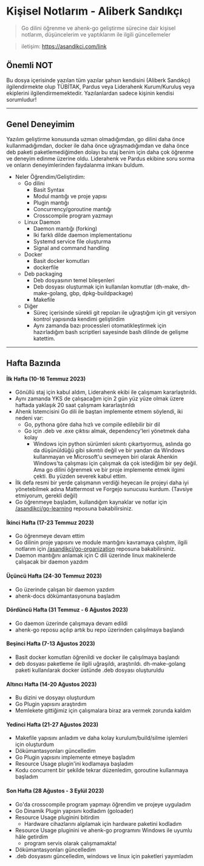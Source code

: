 # Kişisel Notlarım - Aliberk Sandıkçı
> Go dilini öğrenme ve ahenk-go geliştirme sürecine dair kişisel notlarım, düşüncelerim ve yaptıklarım ile ilgili güncellemeler

> iletişim: https://asandikci.com/link

## Önemli NOT
Bu dosya içerisinde yazılan tüm yazılar şahsın kendisini (Aliberk Sandıkçı) ilgilendirmekte olup TÜBİTAK, Pardus veya Liderahenk Kurum/Kuruluş veya ekiplerini ilgilendirmemektedir. Yazılanlardan sadece kişinin kendisi sorumludur!

---


## Genel Deneyimim
Yazılım geliştirme konusunda uzman olmadığımdan, go dilini daha önce kullanmadığımdan, docker ile daha önce uğraşmadığımdan ve daha önce deb paketi paketlemediğimden dolayı bu staj benim için daha çok öğrenme ve deneyim edinme üzerine oldu. Liderahenk ve Pardus ekibine soru sorma ve onların deneyimlerinden faydalanma imkanı buldum. 

- Neler Öğrendim/Geliştirdim:
  - Go dilini
    - Basit Syntax
    - Modul mantığı ve proje yapısı
    - Plugin mantığı
    - Concurrency/goroutine mantığı
    - Crosscompile program yazmayı
  - Linux Daemon 
    - Daemon mantığı (forking)
    - Iki farklı dilde daemon implementationu
    - Systemd service file oluşturma
    - Signal and command handling
  - Docker
    - Basit docker komutları
    - dockerfile
  - Deb packaging
    - Deb dosyasının temel bileşenleri
    - Deb dosyası oluşturmak için kullanılan komutlar (dh-make, dh-make-golang, gbp, dpkg-buildpackage)
    - Makefile
  - Diğer
    - Süreç içerisinde sürekli git repoları ile uğraştığım için git versiyon kontrol yapısında kendimi geliştirdim
    - Aynı zamanda bazı processleri otomatikleştirmek için hazırladığım bash scriptleri sayesinde bash dilinde de gelişme katettim.

---

## Hafta Bazında 

#### İlk Hafta (10-16 Temmuz 2023)
- Gönüllü staj için kabul aldım, Liderahenk ekibi ile çalışmam kararlaştırıldı.
- Aynı zamanda YKS de çalışacağım için 2 gün yüz yüze olmak üzere haftada yaklaşık 20 saat çalışmam kararlaştırıldı
- Ahenk Istemcisini Go dili ile baştan implemente etmem söylendi, iki nedeni var:
  - Go, pythona göre daha hızlı ve compile edilebilir bir dil
  - Go için .deb ve .exe çıktısı almak, dependency'leri yönetmek daha kolay
    - Windows için python sürümleri sıkıntı çıkartıyormuş, aslında go da düşünüldüğü gibi sıkıntılı değil ve bir yandan da Windows kullanmayan ve Microsoft'u sevmeyen biri olarak Ahenkin Windows'ta çalışması için çalışmak da çok istediğim bir şey değil. Ama go dilini öğrenmek ve bir proje implemente etmek ilgimi çekti. Bu yüzden severek kabul ettim. 
- İlk defa resmi bir yerde çalışmanın verdiği heyecan ile projeyi daha iyi yönetebilmek adına Mattermost ve Forgejo sunucusu kurdum. (Tavsiye etmiyorum, gerekli değil)
- Go öğrenmeye başladım, kullandığım kaynaklar ve notlar için [/asandikci/go-learning](/asandikci/go-learning) reposuna bakabilirsiniz.

#### İkinci Hafta (17-23 Temmuz 2023)
- Go öğrenmeye devam ettim
- Go dilinin proje yapısını ve module mantığını kavramaya çalıştım, ilgili notlarım için [/asandikci/go-organization](/asandikci/go-organization) reposuna bakabilirsiniz.
- Daemon mantığını anlamak için C dili üzerinde linux makinelerde çalışacak bir daemon yazdım

#### Üçüncü Hafta (24-30 Temmuz 2023)
- Go üzerinde çalışan bir daemon yazdım
- ahenk-docs dökümantasyonuna başladım

#### Dördüncü Hafta (31 Temmuz - 6 Ağustos 2023)
- Go daemon üzerinde çalışmaya devam edildi
- ahenk-go reposu açılıp artık bu repo üzerinden çalışılmaya başlandı

#### Beşinci Hafta (7-13 Ağustos 2023)
- Basit docker komutları öğrenildi ve docker ile çalışılmaya başlandı
- deb dosyası paketleme ile ilgili uğraşıldı, araştırıldı. dh-make-golang paketi kullanılarak docker üstünde .deb dosyası oluşturuldu

#### Altıncı Hafta (14-20 Ağustos 2023)
- Bu dizini ve dosyayı oluşturdum
- Go Plugin yapısını araştırdım
- Memlekete gittiğimiz için çalışmalara biraz ara vermek zorunda kaldım

#### Yedinci Hafta (21-27 Ağustos 2023)
- Makefile yapısını anladım ve daha kolay kurulum/build/silme işlemleri için oluşturdum
- Dökümantasyonları güncelledim
- Go Plugin yapısını implemente etmeye başladım
- Resource Usage plugin'ini kodlamaya başladım
- Kodu concurrent bir şekilde tekrar düzenledim, goroutine kullanmaya başladım

#### Son Hafta (28 Ağustos - 3 Eylül 2023)
- Go'da crosscompile program yapmayı öğrendim ve projeye uyguladım
- Go Dinamik Plugin yapısını kodladım (goloader)
- Resource Usage pluginini bitirdim
  - Hardware cihazlarını algılamak için hardware paketini kodladım
- Resource Usage pluginini ve ahenk-go programını Windows ile uyumlu hâle getirdim
  - program servis olarak çalışmamakta!
- Dökümantasyonları güncelledim
- .deb dosyasını güncelledim, windows ve linux için paketleri yayımladım